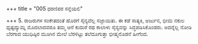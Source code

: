 +++
title = "005 ಧರಣಿಪರ ಸನ್ನೆಯಲಿ"

+++
5. ರಾಜರುಗಳ ಸಂಕೇತದಂತೆ ಹೊರಗೆ ಸೈನ್ಯವೆಲ್ಲ ಸಜ್ಜಾಯಿತು. ಈ ಕಡೆ ಸಾತ್ಯಕಿ, ಅರ್ಜುನ, ಭೀಮ ನಕುಲ ಧೃಷ್ಟದ್ಯುಮ್ನ ಮೊದಲಾದವರೂ ತಮ್ಮ ಆನೆ ಕುದುರೆ ರಥ ಕಾಲಾಳು ಸೈನ್ಯವನ್ನು ಸಿದ್ಧಪಡಿಸಿಕೊಂಡರು. ಅದನ್ನೆಲ್ಲ ನೋಡಿ ಬೆರಗಾದ ಯುಧಿಷ್ಠಿರ ಮೂಗಿನ ಮೇಲೆ ಬೆರಳಿಟ್ಟು ತಲೆದೂಗುತ್ತಾ ಭೀಷ್ಮನೊಡನೆ ಹೀಗೆಂದ.